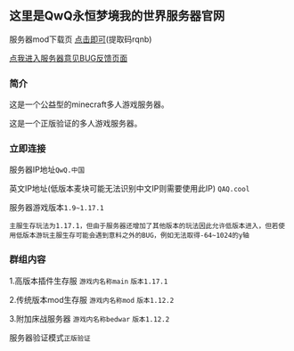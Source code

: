 ## 这里是QwQ永恒梦境我的世界服务器官网

服务器mod下载页 [点击即可](https://pan.baidu.com/s/1wNQUNuNEJpzgk2onb_T5HA)(提取码rqnb)

[点我进入服务器意见BUG反馈页面](http://qwq.中国/index.php/2021/10/22/mymcserver/)

### 简介
这是一个公益型的minecraft多人游戏服务器。

这是一个正版验证的多人游戏服务器。

### 立即连接
服务器IP地址`QwQ.中国`

英文IP地址(低版本麦块可能无法识别中文IP则需要使用此IP) `QAQ.cool`

服务器游戏版本`1.9~1.17.1`

`主服生存玩法为1.17.1，但由于服务器还增加了其他版本的玩法因此允许低版本进入，但若使用低版本游玩主服生存可能会遇到意料之外的BUG，例如无法取得-64~1024的y轴`

### 群组内容
1.高版本插件生存服 `游戏内名称main` `版本1.17.1`

2.传统版本mod生存服 `游戏内名称mod` `版本1.12.2`

3.附加床战服务器 `游戏内名称bedwar` `版本1.12.2`

服务器验证模式`正版验证`
